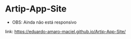 # Artip-App-Site

- OBS: Ainda não está responsivo

link: https://eduardo-amaro-maciel.github.io/Artip-App-Site/
